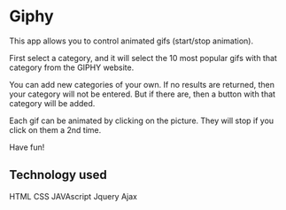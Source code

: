 # Giphy

This app allows you to control animated gifs (start/stop animation).

First select a category, and it will select the 10 most popular gifs with that category from the GIPHY website.

You can add new categories of your own. If no results are returned, then your category will not be entered. But if there are, then a button with that category will be added.

Each gif can be animated by clicking on the picture. They will stop if you click on them a 2nd time.

Have fun!

## Technology used
HTML
CSS
JAVAscript
Jquery 
Ajax